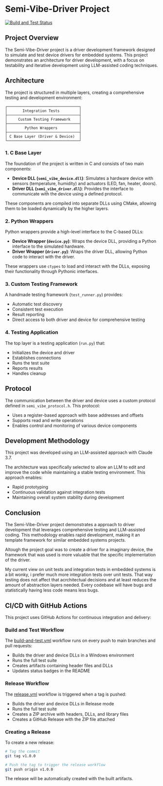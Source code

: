 # Semi-Vibe-Driver Project

[![Build and Test Status](https://github.com/oasdflkjo/semi-vibe-driver/actions/workflows/build-and-test.yml/badge.svg?branch=main&event=build-status)](https://github.com/oasdflkjo/semi-vibe-driver/actions/workflows/build-and-test.yml)

## Project Overview

The Semi-Vibe-Driver project is a driver development framework designed to simulate and test device drivers for embedded systems. This project demonstrates an architecture for driver development, with a focus on testability and iterative development using LLM-assisted coding techniques.

## Architecture

The project is structured in multiple layers, creating a comprehensive testing and development environment:

```
┌─────────────────────────────────┐
│       Integration Tests         │
├─────────────────────────────────┤
│     Custom Testing Framework    │
├─────────────────────────────────┤
│        Python Wrappers          │
├─────────────────────────────────┤
│ C Base Layer (Driver & Device)  │
└─────────────────────────────────┘
```

### 1. C Base Layer

The foundation of the project is written in C and consists of two main components:

- **Device DLL (`semi_vibe_device.dll`)**: Simulates a hardware device with sensors (temperature, humidity) and actuators (LED, fan, heater, doors).
- **Driver DLL (`semi_vibe_driver.dll`)**: Provides the interface to communicate with the device using a defined protocol.

These components are compiled into separate DLLs using CMake, allowing them to be loaded dynamically by the higher layers.

### 2. Python Wrappers

Python wrappers provide a high-level interface to the C-based DLLs:

- **Device Wrapper (`device.py`)**: Wraps the device DLL, providing a Python interface to the simulated hardware.
- **Driver Wrapper (`driver.py`)**: Wraps the driver DLL, allowing Python code to interact with the driver.

These wrappers use `ctypes` to load and interact with the DLLs, exposing their functionality through Pythonic interfaces.

### 3. Custom Testing Framework

A handmade testing framework (`test_runner.py`) provides:

- Automatic test discovery
- Consistent test execution
- Result reporting
- Direct access to both driver and device for comprehensive testing

### 4. Testing Application

The top layer is a testing application (`run.py`) that:

- Initializes the device and driver
- Establishes connections
- Runs the test suite
- Reports results
- Handles cleanup

## Protocol

The communication between the driver and device uses a custom protocol defined in `semi_vibe_protocol.h`. This protocol:

- Uses a register-based approach with base addresses and offsets
- Supports read and write operations
- Enables control and monitoring of various device components

## Development Methodology

This project was developed using an LLM-assisted approach with Claude 3.7.

The architecture was specifically selected to allow an LLM to edit and improve the code while maintaining a stable testing environment. This approach enables:

- Rapid prototyping
- Continuous validation against integration tests
- Maintaining overall system stability during development

## Conclusion

The Semi-Vibe-Driver project demonstrates a approach to driver development that leverages comprehensive testing and LLM-assisted coding. This methodology enables rapid development, making it an template framework for similar embedded systems projects.

Altough the project goal was to create a driver for a imaginary device, the framework that was used is more valuable that the specific implementation of the driver. 

My current view on unit tests and integration tests in embedded systems is a bit wonky, i prefer much more integration tests over unit tests. 
That way testing does not affect that acrchitectual decisions and at least reduces the amount of abstraction layers needed. Every codebase will have bugs and statistically having less code means less bugs.

## CI/CD with GitHub Actions

This project uses GitHub Actions for continuous integration and delivery:

### Build and Test Workflow

The [build-and-test.yml](.github/workflows/build-and-test.yml) workflow runs on every push to main branches and pull requests:

- Builds the driver and device DLLs in a Windows environment
- Runs the full test suite
- Creates artifacts containing header files and DLLs
- Updates status badges in the README

### Release Workflow

The [release.yml](.github/workflows/release.yml) workflow is triggered when a tag is pushed:

- Builds the driver and device DLLs in Release mode
- Runs the full test suite
- Creates a ZIP archive with headers, DLLs, and library files
- Creates a GitHub Release with the ZIP file attached

### Creating a Release

To create a new release:

```bash
# Tag the commit
git tag v1.0.0

# Push the tag to trigger the release workflow
git push origin v1.0.0
```

The release will be automatically created with the built artifacts.


